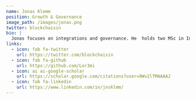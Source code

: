 ```yaml
---
name: Jonas Klemm
position: Growth & Governance
image_path: /images/jonas.png
twitter: blockchaisin
bio: |
  Jonas focuses on integrations and governance. He  holds two MSc in International Business from the University of Groningen and Newcastle University and BSc in Industrial Engineering. Previously on the Research Team at Binance and the Innovation Team of the European Central Bank, where he focused on stablecoins.
links:
  - icon: fab fa-twitter
    url: https://twitter.com/blockchaisin
  - icon: fab fa-github
    url: https://github.com/Lor3mi
  - icon: ai ai-google-scholar
    url: https://scholar.google.com/citations?user=9Wv2lTMAAAAJ
  - icon: fab fa-linkedin
    url: https://www.linkedin.com/in/jnsklmm/
---
```


